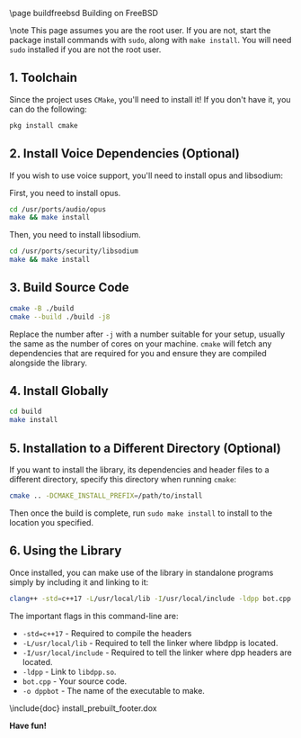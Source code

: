 \page buildfreebsd Building on FreeBSD

\note This page assumes you are the root user. If you are not, start the package install commands with `sudo`, along with `make install`. You will need `sudo` installed if you are not the root user.

## 1. Toolchain

Since the project uses `CMake`, you'll need to install it! If you don't have it, you can do the following:

```bash
pkg install cmake
```

## 2. Install Voice Dependencies (Optional)

If you wish to use voice support, you'll need to install opus and libsodium:

First, you need to install opus.
```bash
cd /usr/ports/audio/opus
make && make install
```

Then, you need to install libsodium.

```bash
cd /usr/ports/security/libsodium
make && make install
```

## 3. Build Source Code

```bash
cmake -B ./build
cmake --build ./build -j8
```
    
Replace the number after `-j` with a number suitable for your setup, usually the same as the number of cores on your machine. `cmake` will fetch any dependencies that are required for you and ensure they are compiled alongside the library.

## 4. Install Globally

```bash
cd build
make install
```

## 5. Installation to a Different Directory (Optional)

If you want to install the library, its dependencies and header files to a different directory, specify this directory when running `cmake`:

```bash
cmake .. -DCMAKE_INSTALL_PREFIX=/path/to/install
```

Then once the build is complete, run `sudo make install` to install to the location you specified.

## 6. Using the Library

Once installed, you can make use of the library in standalone programs simply by including it and linking to it:

```bash
clang++ -std=c++17 -L/usr/local/lib -I/usr/local/include -ldpp bot.cpp -o dppbot
```

The important flags in this command-line are:

* `-std=c++17` - Required to compile the headers
* `-L/usr/local/lib` - Required to tell the linker where libdpp is located.
* `-I/usr/local/include` - Required to tell the linker where dpp headers are located.
* `-ldpp` - Link to `libdpp.so`.
* `bot.cpp` - Your source code.
* `-o dppbot` - The name of the executable to make.

\include{doc} install_prebuilt_footer.dox

**Have fun!**
